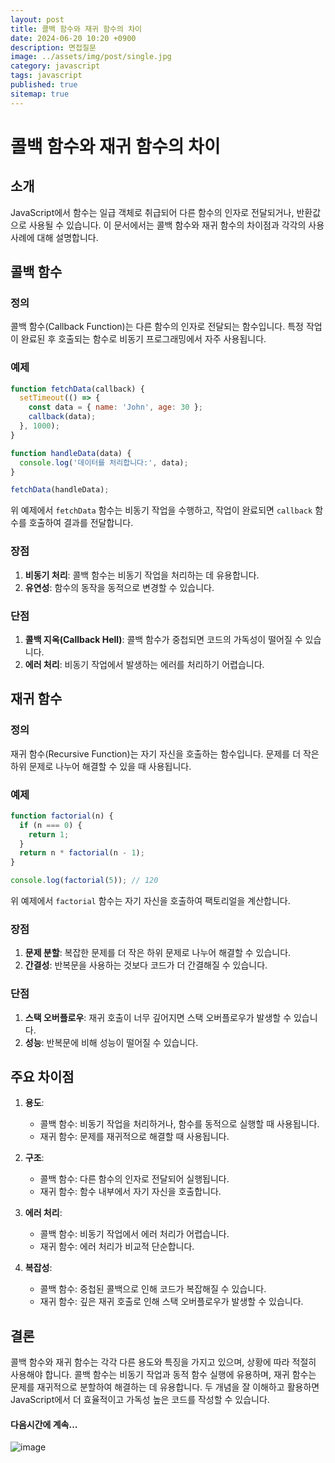 ```yaml
---
layout: post
title: 콜백 함수와 재귀 함수의 차이
date: 2024-06-20 10:20 +0900
description: 면접질문
image: ../assets/img/post/single.jpg
category: javascript
tags: javascript 
published: true
sitemap: true
---
```



# 콜백 함수와 재귀 함수의 차이

## 소개

JavaScript에서 함수는 일급 객체로 취급되어 다른 함수의 인자로 전달되거나, 반환값으로 사용될 수 있습니다. 이 문서에서는 콜백 함수와 재귀 함수의 차이점과 각각의 사용 사례에 대해 설명합니다.

## 콜백 함수

### 정의

콜백 함수(Callback Function)는 다른 함수의 인자로 전달되는 함수입니다. 특정 작업이 완료된 후 호출되는 함수로 비동기 프로그래밍에서 자주 사용됩니다.

### 예제

```javascript
function fetchData(callback) {
  setTimeout(() => {
    const data = { name: 'John', age: 30 };
    callback(data);
  }, 1000);
}

function handleData(data) {
  console.log('데이터를 처리합니다:', data);
}

fetchData(handleData);
```

위 예제에서 `fetchData` 함수는 비동기 작업을 수행하고, 작업이 완료되면 `callback` 함수를 호출하여 결과를 전달합니다.

### 장점

1. **비동기 처리**: 콜백 함수는 비동기 작업을 처리하는 데 유용합니다.
2. **유연성**: 함수의 동작을 동적으로 변경할 수 있습니다.

### 단점

1. **콜백 지옥(Callback Hell)**: 콜백 함수가 중첩되면 코드의 가독성이 떨어질 수 있습니다.
2. **에러 처리**: 비동기 작업에서 발생하는 에러를 처리하기 어렵습니다.

## 재귀 함수

### 정의

재귀 함수(Recursive Function)는 자기 자신을 호출하는 함수입니다. 문제를 더 작은 하위 문제로 나누어 해결할 수 있을 때 사용됩니다.

### 예제

```javascript
function factorial(n) {
  if (n === 0) {
    return 1;
  }
  return n * factorial(n - 1);
}

console.log(factorial(5)); // 120
```

위 예제에서 `factorial` 함수는 자기 자신을 호출하여 팩토리얼을 계산합니다.

### 장점

1. **문제 분할**: 복잡한 문제를 더 작은 하위 문제로 나누어 해결할 수 있습니다.
2. **간결성**: 반복문을 사용하는 것보다 코드가 더 간결해질 수 있습니다.

### 단점

1. **스택 오버플로우**: 재귀 호출이 너무 깊어지면 스택 오버플로우가 발생할 수 있습니다.
2. **성능**: 반복문에 비해 성능이 떨어질 수 있습니다.

## 주요 차이점

1. **용도**:
   - 콜백 함수: 비동기 작업을 처리하거나, 함수를 동적으로 실행할 때 사용됩니다.
   - 재귀 함수: 문제를 재귀적으로 해결할 때 사용됩니다.
   
2. **구조**:
   - 콜백 함수: 다른 함수의 인자로 전달되어 실행됩니다.
   - 재귀 함수: 함수 내부에서 자기 자신을 호출합니다.

3. **에러 처리**:
   - 콜백 함수: 비동기 작업에서 에러 처리가 어렵습니다.
   - 재귀 함수: 에러 처리가 비교적 단순합니다.

4. **복잡성**:
   - 콜백 함수: 중첩된 콜백으로 인해 코드가 복잡해질 수 있습니다.
   - 재귀 함수: 깊은 재귀 호출로 인해 스택 오버플로우가 발생할 수 있습니다.

## 결론

콜백 함수와 재귀 함수는 각각 다른 용도와 특징을 가지고 있으며, 상황에 따라 적절히 사용해야 합니다. 콜백 함수는 비동기 작업과 동적 함수 실행에 유용하며, 재귀 함수는 문제를 재귀적으로 분할하여 해결하는 데 유용합니다. 두 개념을 잘 이해하고 활용하면 JavaScript에서 더 효율적이고 가독성 높은 코드를 작성할 수 있습니다.


#### 다음시간에 계속...
![image](https://github.com/nicejmp1/nicejmp1.github.io/assets/163364733/90a41f22-19d3-4d17-b649-016d5880fa98)